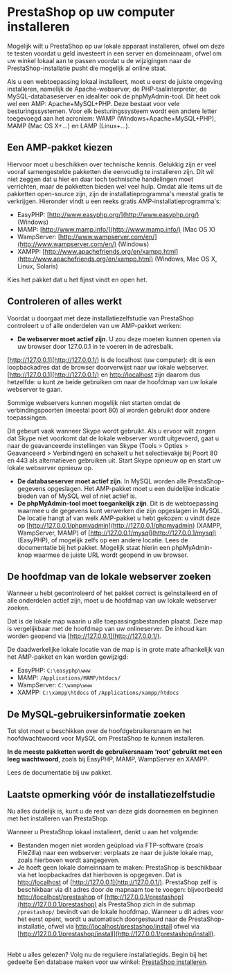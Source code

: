 # PrestaShop op uw computer installeren

Mogelijk wilt u PrestaShop op uw lokale apparaat installeren, ofwel om deze te testen voordat u geld investeert in een server en domeinnaam, ofwel om uw winkel lokaal aan te passen voordat u de wijzigingen naar de PrestaShop-installatie pusht die mogelijk al online staat.

Als u een webtoepassing lokaal installeert, moet u eerst de juiste omgeving installeren, namelijk de Apache-webserver, de PHP-taalinterpreter, de MySQL-databaseserver en idealiter ook de phpMyAdmin-tool. Dit heet ook wel een AMP: Apache+MySQL+PHP. Deze bestaat voor vele besturingssystemen. Voor elk besturingssysteem wordt een andere letter toegevoegd aan het acroniem: WAMP (Windows+Apache+MySQL+PHP), MAMP (Mac OS X+...) en LAMP (Linux+...).

## Een AMP-pakket kiezen <a href="#prestashopopuwcomputerinstalleren-eenamp-pakketkiezen" id="prestashopopuwcomputerinstalleren-eenamp-pakketkiezen"></a>

Hiervoor moet u beschikken over technische kennis. Gelukkig zijn er veel vooraf samengestelde pakketten die eenvoudig te installeren zijn. Dit wil niet zeggen dat u hier en daar toch technische handelingen moet verrichten, maar de pakketten bieden wel veel hulp. Omdat alle items uit de pakketten open-source zijn, zijn de installatieprogramma's meestal gratis te verkrijgen. Hieronder vindt u een reeks gratis AMP-installatieprogramma's:

* EasyPHP: [http://www.easyphp.org/](http://www.easyphp.org/) (Windows)
* MAMP: [http://www.mamp.info/](http://www.mamp.info/) (Mac OS X)
* WampServer: [http://www.wampserver.com/en/](http://www.wampserver.com/en/) (Windows)
* XAMPP: [http://www.apachefriends.org/en/xampp.html](http://www.apachefriends.org/en/xampp.html) (Windows, Mac OS X, Linux, Solaris)

Kies het pakket dat u het fijnst vindt en open het.

## Controleren of alles werkt <a href="#prestashopopuwcomputerinstalleren-controlerenofalleswerkt" id="prestashopopuwcomputerinstalleren-controlerenofalleswerkt"></a>

Voordat u doorgaat met deze installatiezelfstudie van PrestaShop controleert u of alle onderdelen van uw AMP-pakket werken:

* **De webserver moet actief zijn**. U zou deze moeten kunnen openen via uw browser door 127.0.0.1 in te voeren in de adresbalk.

[http://127.0.0.1](http://127.0.0.1/) is de localhost (uw computer): dit is een loopbackadres dat de browser doorverwijst naar uw lokale webserver.\
[http://127.0.0.1](http://127.0.0.1/) en [http://localhost](http://localhost/) zijn daarom dus hetzelfde: u kunt ze beide gebruiken om naar de hoofdmap van uw lokale webserver te gaan.

Sommige webservers kunnen mogelijk niet starten omdat de verbindingspoorten (meestal poort 80) al worden gebruikt door andere toepassingen.

Dit gebeurt vaak wanneer Skype wordt gebruikt. Als u ervoor wilt zorgen dat Skype niet voorkomt dat de lokale webserver wordt uitgevoerd, gaat u naar de geavanceerde instellingen van Skype (Tools > Opties > Geavanceerd > Verbindingen) en schakelt u het selectievakje bij Poort 80 en 443 als alternatieven gebruiken uit. Start Skype opnieuw op en start uw lokale webserver opnieuw op.

* **De databaseserver moet actief zijn**. In MySQL worden alle PrestaShop-gegevens opgeslagen. Het AMP-pakket moet u een duidelijke indicatie bieden van of MySQL wel of niet actief is.
* **De phpMyAdmin-tool moet toegankelijk zijn**. Dit is de webtoepassing waarmee u de gegevens kunt verwerken die zijn opgeslagen in MySQL. De locatie hangt af van welk AMP-pakket u hebt gekozen: u vindt deze op [http://127.0.0.1/phpmyadmin](http://127.0.0.1/phpmyadmin) (XAMPP, WampServer, MAMP) of [http://127.0.0.1/mysql](http://127.0.0.1/mysql) (EasyPHP), of mogelijk zelfs op een andere locatie. Lees de documentatie bij het pakket. Mogelijk staat hierin een phpMyAdmin-knop waarmee de juiste URL wordt geopend in uw browser.

## De hoofdmap van de lokale webserver zoeken <a href="#prestashopopuwcomputerinstalleren-dehoofdmapvandelokalewebserverzoeken" id="prestashopopuwcomputerinstalleren-dehoofdmapvandelokalewebserverzoeken"></a>

Wanneer u hebt gecontroleerd of het pakket correct is geïnstalleerd en of alle onderdelen actief zijn, moet u de hoofdmap van uw lokale webserver zoeken.

Dat is de lokale map waarin u alle toepassingsbestanden plaatst. Deze map is vergelijkbaar met de hoofdmap van uw onlineserver. De inhoud kan worden geopend via [http://127.0.0.1](http://127.0.0.1/).

De daadwerkelijke lokale locatie van de map is in grote mate afhankelijk van het AMP-pakket en kan worden gewijzigd:

* EasyPHP: `C:\easyphp\www`
* MAMP: `/Applications/MAMP/htdocs/`
* WampServer: `C:\wamp\www`
* XAMPP: `C:\xampp\htdocs` of `/Applications/xampp/htdocs`

## De MySQL-gebruikersinformatie zoeken <a href="#prestashopopuwcomputerinstalleren-demysql-gebruikersinformatiezoeken" id="prestashopopuwcomputerinstalleren-demysql-gebruikersinformatiezoeken"></a>

Tot slot moet u beschikken over de hoofdgebruikersnaam en het hoofdwachtwoord voor MySQL om PrestaShop te kunnen installeren.

**In de meeste pakketten wordt de gebruikersnaam ‘root’ gebruikt met een leeg wachtwoord**, zoals bij EasyPHP, MAMP, WampServer en XAMPP.

Lees de documentatie bij uw pakket.

## Laatste opmerking vóór de installatiezelfstudie <a href="#prestashopopuwcomputerinstalleren-laatsteopmerkingvoordeinstallatiezelfstudie" id="prestashopopuwcomputerinstalleren-laatsteopmerkingvoordeinstallatiezelfstudie"></a>

Nu alles duidelijk is, kunt u de rest van deze gids doornemen en beginnen met het installeren van PrestaShop.

Wanneer u PrestaShop lokaal installeert, denkt u aan het volgende:

* Bestanden mogen niet worden geüpload via FTP-software (zoals FileZilla) naar een webserver: verplaats ze naar de juiste lokale map, zoals hierboven wordt aangegeven.
* Je hoeft geen lokale domeinnaam te maken: PrestaShop is beschikbaar via het loopbackadres dat hierboven is opgegeven. Dat is [http://localhost](http://localhost/) of [http://127.0.0.1](http://127.0.0.1/). PrestaShop zelf is beschikbaar via dit adres door de mapnaam toe te voegen: bijvoorbeeld [http://localhost/prestashop](http://localhost/prestashop) of [http://127.0.0.1/prestashop](http://127.0.0.1/prestashop) als PrestaShop zich in de submap `/prestashop/` bevindt van de lokale hoofdmap. Wanneer u dit adres voor het eerst opent, wordt u automatisch doorgestuurd naar de PrestaShop-installatie, ofwel via [http://localhost/prestashop/install](http://localhost/prestashop/install) ofwel via [http://127.0.0.1/prestashop/install](http://127.0.0.1/prestashop/install).

\
Hebt u alles gelezen? Volg nu de reguliere installatiegids. Begin bij het gedeelte Een database maken voor uw winkel: [PrestaShop installeren](prestashop-computer-installeren.md).

